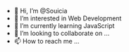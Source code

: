 - 👋 Hi, I’m @Souicia
- 👀 I’m interested in Web Development
- 🌱 I’m currently learning JavaScript
- 💞️ I’m looking to collaborate on ...
- 📫 How to reach me ...

<!---
Souicia/Souicia is a ✨ special ✨ repository because its `README.md` (this file) appears on your GitHub profile.
You can click the Preview link to take a look at your changes.
--->
